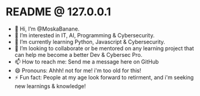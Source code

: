 # README @ 127.0.0.1

 - 👋 Hi, I’m @MoskaBanane.
 - 👀 I’m interested in IT, AI, Programming & Cybersecurity.
 - 🌱 I’m currently learning Python, Javascript & Cybersecurity.
 - 💞️ I’m looking to collaborate or be mentored on any learning project that can help me become a better Dev & Cybersec Pro.
 - 📫 How to reach me: Send me a message here on GitHub
 - 😄 Pronouns: Ahhh! not for me! i'm too old for this! 
 - ⚡ Fun fact: People at my age look forward to retirment, and i'm seeking new learnings & knowledge! 

<!---
MoskaBanane/MoskaBanane is a ✨ special ✨ repository because its `README.md` (this file) appears on your GitHub profile.
You can click the Preview link to take a look at your changes.
--->
